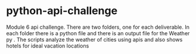 # python-api-challenge 
Module 6 api challenge. There are two folders, one for each deliverable. In each folder there is a python file and there is an output file for the Weather py . The scripts analyze the weather of cities using apis and also shows hotels for ideal vacation locations
